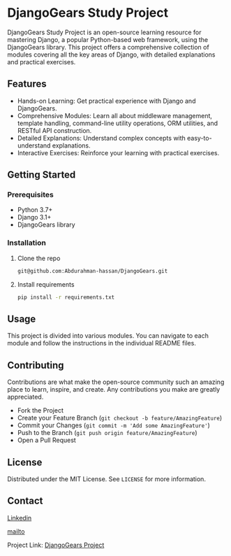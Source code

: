 # DjangoGears Study Project

DjangoGears Study Project is an open-source learning resource for mastering Django, a popular Python-based web framework, using the DjangoGears library. This project offers a comprehensive collection of modules covering all the key areas of Django, with detailed explanations and practical exercises.

## Features

- Hands-on Learning: Get practical experience with Django and DjangoGears.
- Comprehensive Modules: Learn all about middleware management, template handling, command-line utility operations, ORM utilities, and RESTful API construction.
- Detailed Explanations: Understand complex concepts with easy-to-understand explanations.
- Interactive Exercises: Reinforce your learning with practical exercises.

## Getting Started

### Prerequisites

- Python 3.7+
- Django 3.1+
- DjangoGears library

### Installation

1. Clone the repo
   ```sh
   git@github.com:Abdurahman-hassan/DjangoGears.git
    ```
2. Install requirements
    ```sh
    pip install -r requirements.txt
    ```

## Usage

This project is divided into various modules. You can navigate to each module and follow the instructions in the individual README files.

## Contributing

Contributions are what make the open-source community such an amazing place to learn, inspire, and create. Any contributions you make are greatly appreciated.

- Fork the Project
- Create your Feature Branch (`git checkout -b feature/AmazingFeature`)
- Commit your Changes (`git commit -m 'Add some AmazingFeature'`)
- Push to the Branch (`git push origin feature/AmazingFeature`)
- Open a Pull Request

## License

Distributed under the MIT License. See `LICENSE` for more information.

## Contact

[Linkedin](https://linkedin.com/in/abdelrahman.hassan.hamdy)

[mailto](mailto:abdelrahman.hassan.hamdy@gmail.com)

Project Link: [
DjangoGears Project](
https://github.com/Abdurahman-hassan/DjangoGears)
